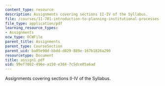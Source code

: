 ```yaml
---
content_type: resource
description: Assignments covering sections II-IV of the Syllabus.
file: /courses/11-701-introduction-to-planning-institutional-processes-in-developing-countries-fall-2003/99ef7082496ea150e3847c5dce05a6ad_assign1.pdf
file_type: application/pdf
learning_resource_types:
- Assignments
ocw_type: OCWFile
parent_title: Assignments
parent_type: CourseSection
parent_uid: ba05e90d-bbdd-d029-889e-167b1826a290
resourcetype: Document
title: assign1.pdf
uid: 99ef7082-496e-a150-e384-7c5dce05a6ad
---
```

Assignments covering sections II-IV of the Syllabus.

